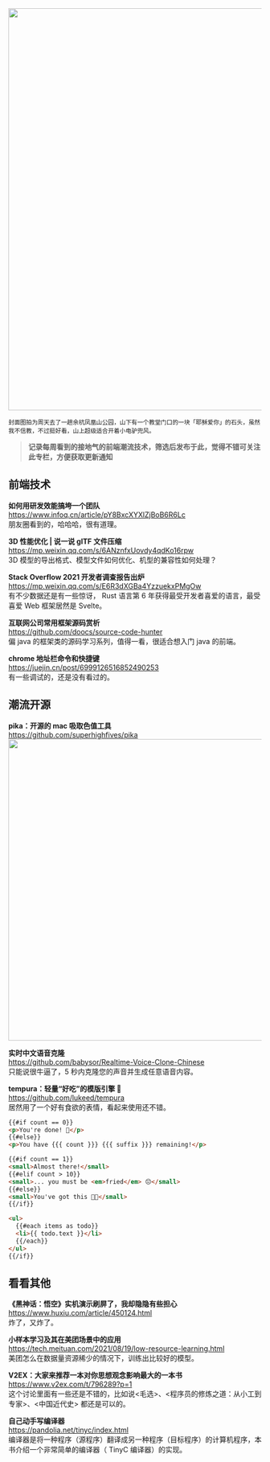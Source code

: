 <img src=https://gw.alipayobjects.com/zos/k/h1/o2KB9p.jpg width=800/>  

<small>封面图拍为周天去了一趟余杭凤凰山公园，山下有一个教堂门口的一块「耶稣爱你」的石头，虽然我不信教，不过挺好看，山上超级适合开着小电驴兜风。</small>  

> **记录每周看到的接地气的前端潮流技术，筛选后发布于此，觉得不错可关注此专栏，方便获取更新通知**  

## 前端技术

**如何用研发效能搞垮一个团队**  
<https://www.infoq.cn/article/pY8BxcXYXlZjBoB6R6Lc>  
朋友圈看到的，哈哈哈，很有道理。

**3D 性能优化 | 说一说 glTF 文件压缩**  
<https://mp.weixin.qq.com/s/6ANznfxUovdy4qdKo16rpw>  
3D 模型的导出格式、模型文件如何优化、机型的兼容性如何处理？

**Stack Overflow 2021 开发者调查报告出炉**  
<https://mp.weixin.qq.com/s/E6R3dXGBa4YzzuekxPMgOw>  
有不少数据还是有一些惊讶， Rust 语言第 6 年获得最受开发者喜爱的语言，最受喜爱 Web 框架居然是 Svelte。

**互联网公司常用框架源码赏析**  
<https://github.com/doocs/source-code-hunter>  
偏 java 的框架类的源码学习系列，值得一看，很适合想入门 java 的前端。

**chrome 地址栏命令和快捷键**  
<https://juejin.cn/post/6999126516852490253>  
有一些调试的，还是没有看过的。

## 潮流开源

**pika：开源的 mac 吸取色值工具**  
<https://github.com/superhighfives/pika>  
<img src=https://qpluspicture.oss-cn-beijing.aliyuncs.com/2021-08-22/JbqjT0.png width=600/>  

**实时中文语音克隆**  
<https://github.com/babysor/Realtime-Voice-Clone-Chinese>  
只能说很牛逼了，5 秒内克隆您的声音并生成任意语音内容。

**tempura：轻量“好吃”的模版引擎 🍤**  
<https://github.com/lukeed/tempura>  
居然用了一个好有食欲的表情，看起来使用还不错。

```html
{{#if count == 0}}
<p>You're done! 🎉</p>  
{{#else}}
<p>You have {{{ count }}} {{{ suffix }}} remaining!</p>  

{{#if count == 1}}
<small>Almost there!</small>  
{{#elif count > 10}}
<small>... you must be <em>fried</em> 😔</small>  
{{#else}}
<small>You've got this 💪🏼</small>  
{{/if}}

<ul>  
  {{#each items as todo}}
  <li>{{ todo.text }}</li>  
  {{/each}}
</ul>  
{{/if}}
```

## 看看其他

**《黑神话：悟空》实机演示刷屏了，我却隐隐有些担心**  
<https://www.huxiu.com/article/450124.html>  
炸了，又炸了。

**小样本学习及其在美团场景中的应用**  
<https://tech.meituan.com/2021/08/19/low-resource-learning.html>  
美团怎么在数据量资源稀少的情况下，训练出比较好的模型。

**V2EX：大家来推荐一本对你思想观念影响最大的一本书**  
<https://www.v2ex.com/t/796289?p=1>  
这个讨论里面有一些还是不错的，比如说<毛选>、<程序员的修炼之道：从小工到专家>、<中国近代史> 都还是可以的。

**自己动手写编译器**  
<https://pandolia.net/tinyc/index.html>  
编译器是将一种程序（源程序）翻译成另一种程序（目标程序）的计算机程序，本书介绍一个非常简单的编译器（ TinyC 编译器）的实现。
